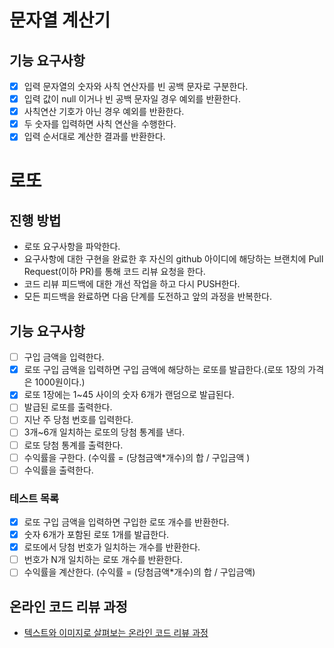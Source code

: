 # 문자열 계산기
## 기능 요구사항
* [X] 입력 문자열의 숫자와 사칙 연산자를 빈 공백 문자로 구분한다.
* [X] 입력 값이 null 이거나 빈 공백 문자일 경우 예외를 반환한다.
* [X] 사칙연산 기호가 아닌 경우 예외를 반환한다.
* [X] 두 숫자를 입력하면 사칙 연산을 수행한다.   
* [X] 입력 순서대로 계산한 결과를 반환한다.

# 로또
## 진행 방법
* 로또 요구사항을 파악한다.
* 요구사항에 대한 구현을 완료한 후 자신의 github 아이디에 해당하는 브랜치에 Pull Request(이하 PR)를 통해 코드 리뷰 요청을 한다.
* 코드 리뷰 피드백에 대한 개선 작업을 하고 다시 PUSH한다.
* 모든 피드백을 완료하면 다음 단계를 도전하고 앞의 과정을 반복한다.

## 기능 요구사항
* [ ] 구입 금액을 입력한다.
* [X] 로또 구입 금액을 입력하면 구입 금액에 해당하는 로또를 발급한다.(로또 1장의 가격은 1000원이다.)
* [X] 로또 1장에는 1~45 사이의 숫자 6개가 랜덤으로 발급된다.
* [ ] 발급된 로또를 출력한다.
* [ ] 지난 주 당첨 번호를 입력한다.
* [ ] 3개~6개 일치하는 로또의 당첨 통계를 낸다.
* [ ] 로또 당첨 통계를 출력한다.
* [ ] 수익률을 구한다. (수익률 = (당첨금액*개수)의 합 / 구입금액 )
* [ ] 수익률을 출력한다.

### 테스트 목록
* [X] 로또 구입 금액을 입력하면 구입한 로또 개수를 반환한다.
* [X] 숫자 6개가 포함된 로또 1개를 발급한다.
* [X] 로또에서 당첨 번호가 일치하는 개수를 반환한다.
* [ ] 번호가 N개 일치하는 로또 개수를 반환한다. 
* [ ] 수익률을 계산한다. (수익률 = (당첨금액*개수)의 합 / 구입금액)

## 온라인 코드 리뷰 과정
* [텍스트와 이미지로 살펴보는 온라인 코드 리뷰 과정](https://github.com/next-step/nextstep-docs/tree/master/codereview)